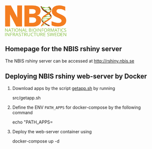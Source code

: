 [<img align="center" src="icons/NBIS.png" width="200" height="100"
/>](http://rshiny.nbis.se) 
## Homepage for the NBIS rshiny server
The NBIS rshiny server can be accessed at http://rshiny.nbis.se

## Deploying NBIS rshiny web-server by Docker

1. Download apps by the script [getapp.sh](src/getapp.sh) by running

    src/getapp.sh <path-of-your-apps>

2. Define the ENV `PATH_APPS` for docker-compose by the following command

    echo "PATH_APPS=<path-of-your-apps>

3. Deploy the web-server container using

    docker-compose up -d


